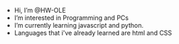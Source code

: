 -  Hi, I’m @HW-OLE
-  I’m interested in Programming and PCs
-  I’m currently learning javascript and python.
-  Languages that i've already learned are html and CSS
